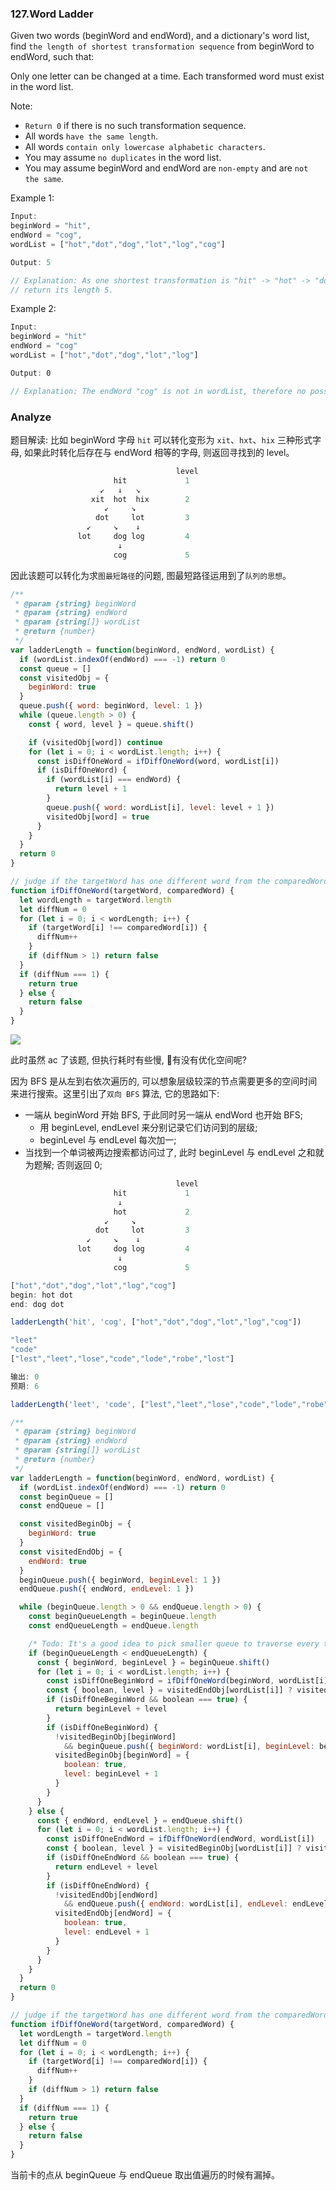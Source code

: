 ### 127.Word Ladder

Given two words (beginWord and endWord), and a dictionary's word list, find `the length of shortest transformation sequence` from beginWord to endWord, such that:

Only one letter can be changed at a time.
Each transformed word must exist in the word list.

Note:

* `Return 0` if there is no such transformation sequence.
* All words `have the same length`.
* All words `contain only lowercase alphabetic characters`.
* You may assume `no duplicates` in the word list.
* You may assume beginWord and endWord are `non-empty` and are `not the same`.

Example 1:

```js
Input:
beginWord = "hit",
endWord = "cog",
wordList = ["hot","dot","dog","lot","log","cog"]

Output: 5

// Explanation: As one shortest transformation is "hit" -> "hot" -> "dot" -> "dog" -> "cog",
// return its length 5.
```

Example 2:

```js
Input:
beginWord = "hit"
endWord = "cog"
wordList = ["hot","dot","dog","lot","log"]

Output: 0

// Explanation: The endWord "cog" is not in wordList, therefore no possible transformation.
```

### Analyze

题目解读: 比如 beginWord 字母 `hit` 可以转化变形为 `xit`、`hxt`、`hix` 三种形式字母, 如果此时转化后存在与 endWord 相等的字母, 则返回寻找到的 level。

```js
                                     level
                       hit             1
                    ↙   ↓   ↘
                  xit  hot  hix        2
                     ↙     ↘
                   dot     lot         3
                 ↙     ↘    ↓
               lot     dog log         4
                        ↓
                       cog             5
```

因此该题可以转化为求`图最短路径`的问题, 图最短路径运用到了`队列的思想`。

```js
/**
 * @param {string} beginWord
 * @param {string} endWord
 * @param {string[]} wordList
 * @return {number}
 */
var ladderLength = function(beginWord, endWord, wordList) {
  if (wordList.indexOf(endWord) === -1) return 0
  const queue = []
  const visitedObj = {
    beginWord: true
  }
  queue.push({ word: beginWord, level: 1 })
  while (queue.length > 0) {
    const { word, level } = queue.shift()

    if (visitedObj[word]) continue
    for (let i = 0; i < wordList.length; i++) {
      const isDiffOneWord = ifDiffOneWord(word, wordList[i])
      if (isDiffOneWord) {
        if (wordList[i] === endWord) {
          return level + 1
        }
        queue.push({ word: wordList[i], level: level + 1 })
        visitedObj[word] = true
      }
    }
  }
  return 0
}

// judge if the targetWord has one different word from the comparedWord;
function ifDiffOneWord(targetWord, comparedWord) {
  let wordLength = targetWord.length
  let diffNum = 0
  for (let i = 0; i < wordLength; i++) {
    if (targetWord[i] !== comparedWord[i]) {
      diffNum++
    }
    if (diffNum > 1) return false
  }
  if (diffNum === 1) {
    return true
  } else {
    return false
  }
}
```

![](http://with.muyunyun.cn/6a2cb2b81d139ee676a1be7634551fb1.jpg)

此时虽然 ac 了该题, 但执行耗时有些慢, 🤔有没有优化空间呢?

因为 BFS 是从左到右依次遍历的, 可以想象层级较深的节点需要更多的空间时间来进行搜索。这里引出了`双向 BFS` 算法, 它的思路如下:

* 一端从 beginWord 开始 BFS, 于此同时另一端从 endWord 也开始 BFS;
  * 用 beginLevel, endLevel 来分别记录它们访问到的层级;
  * beginLevel 与 endLevel 每次加一;
* 当找到一个单词被两边搜索都访问过了, 此时 beginLevel 与 endLevel 之和就为题解; 否则返回 0;

```js
                                     level
                       hit             1
                        ↓
                       hot             2
                     ↙     ↘
                   dot     lot         3
                 ↙     ↘    ↓
               lot     dog log         4
                        ↓
                       cog             5
```

```js
["hot","dot","dog","lot","log","cog"]
begin: hot dot
end: dog dot

ladderLength('hit', 'cog', ["hot","dot","dog","lot","log","cog"])

"leet"
"code"
["lest","leet","lose","code","lode","robe","lost"]

输出: 0
预期: 6

ladderLength('leet', 'code', ["lest","leet","lose","code","lode","robe","lost"])
```

```js
/**
 * @param {string} beginWord
 * @param {string} endWord
 * @param {string[]} wordList
 * @return {number}
 */
var ladderLength = function(beginWord, endWord, wordList) {
  if (wordList.indexOf(endWord) === -1) return 0
  const beginQueue = []
  const endQueue = []

  const visitedBeginObj = {
    beginWord: true
  }
  const visitedEndObj = {
    endWord: true
  }
  beginQueue.push({ beginWord, beginLevel: 1 })
  endQueue.push({ endWord, endLevel: 1 })

  while (beginQueue.length > 0 && endQueue.length > 0) {
    const beginQueueLength = beginQueue.length
    const endQueueLength = endQueue.length

    /* Todo: It's a good idea to pick smaller queue to traverse every time */
    if (beginQueueLength < endQueueLength) {
      const { beginWord, beginLevel } = beginQueue.shift()
      for (let i = 0; i < wordList.length; i++) {
        const isDiffOneBeginWord = ifDiffOneWord(beginWord, wordList[i])
        const { boolean, level } = visitedEndObj[wordList[i]] ? visitedEndObj[wordList[i]] : {}
        if (isDiffOneBeginWord && boolean === true) {
          return beginLevel + level
        }
        if (isDiffOneBeginWord) {
          !visitedBeginObj[beginWord]
            && beginQueue.push({ beginWord: wordList[i], beginLevel: beginLevel + 1 })
          visitedBeginObj[beginWord] = {
            boolean: true,
            level: beginLevel + 1
          }
        }
      }
    } else {
      const { endWord, endLevel } = endQueue.shift()
      for (let i = 0; i < wordList.length; i++) {
        const isDiffOneEndWord = ifDiffOneWord(endWord, wordList[i])
        const { boolean, level } = visitedBeginObj[wordList[i]] ? visitedBeginObj[wordList[i]] : {}
        if (isDiffOneEndWord && boolean === true) {
          return endLevel + level
        }
        if (isDiffOneEndWord) {
          !visitedEndObj[endWord]
            && endQueue.push({ endWord: wordList[i], endLevel: endLevel + 1 })
          visitedEndObj[endWord] = {
            boolean: true,
            level: endLevel + 1
          }
        }
      }
    }
  }
  return 0
}

// judge if the targetWord has one different word from the comparedWord
function ifDiffOneWord(targetWord, comparedWord) {
  let wordLength = targetWord.length
  let diffNum = 0
  for (let i = 0; i < wordLength; i++) {
    if (targetWord[i] !== comparedWord[i]) {
      diffNum++
    }
    if (diffNum > 1) return false
  }
  if (diffNum === 1) {
    return true
  } else {
    return false
  }
}
```

当前卡的点从 beginQueue 与 endQueue 取出值遍历的时候有漏掉。